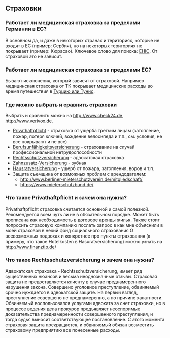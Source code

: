 ## Страховки

### Работает ли медицинская страховка за пределами Германии в ЕС?
В основном да, и даже в некоторых странах и териториях, которые не входят в ЕС (пример: Сербия), но на некоторых териториях не покрывает (пример: Кюрасао). Ключевое слово для поиска: [EHIC](https://en.wikipedia.org/wiki/European_Health_Insurance_Card).  От страховой это не зависит.

### Работает ли медицинская страховка за пределами EC?
Бывают исключения, который зависят от страховой. Например медицинская страховка от TK покрывает медицинские расходы во время путешествия в [Турцию или Тунис](https://www.tk.de/tk/beratung/schutz-im-ausland/ausserhalb-euroas/348470). 

### Где можно выбрать и сравнить страховки
Выбрать и сравнить можно на http://www.check24.de, http://www.verivox.de.
- [Privathaftpflicht](https://www.check24.de/privathaftpflicht/) - страховка от ущерба третьим лицам (затопление, пожар, потеря ключей, вождение велосипеда и т.п., см. условия, не все покрывают и не все)
- [Berufsunfähigkeitsversicherung](https://www.check24.de/berufsunfaehigkeitsversicherung/) - страхование на случай профессиональной нетрудоспособности
- [Rechtsschutzversicherung](https://www.check24.de/rechtsschutzversicherung/) - адвокатская страховка
- [Zahnzusatz-Versicherung](https://www.check24.de/zahnzusatzversicherung/) - зубная
- [Hausratversicherung](https://www.check24.de/hausratversicherung/) - ущерб от пожара, затопления, воров и т.п.
- Защита съемщика от возможных проблем с арендодателем:
  - http://www.berliner-mieterschutzverein.de/mitgliedschaft/
  - https://www.mieterschutzbund.de/

### Что такое Privathaftpflicht и зачем она нужна?
Privathaftpflicht страховка считается основной и самой полезной. Рекомендуется всем чуть ли не в обязательном порядке. Может быть прописана как необходимость в договоре аренды жилья.
Также стоит попросить страховую компанию послать запрос в как мне объяснили в моей страховой в некий фонд социального страхования
О всевозможных подвохах и конкретнее про пункты страхования (к примеру, что такое Hotelkosten в Hasuratversicherung) можно узнать на http://www.finanztip.de/

### Что такое Rechtsschutzversicherung и зачем она нужна?
Адвокатская страховка - Rechtsschutzversicherung, имеет ряд существенных нюансов и весьма неоднозначные отзывы. Страховая защита не предоставляется клиенту в случае преднамеренного нарушения закона. Совершено уголовное преступление, обвиняемый срочно нуждается в адвокатской защите. На первый взгляд, преступление совершено не преднамеренно, а по причине халатности. Обвиняемый воспользовался услугами адвоката за счет страховки, но в процессе ведения дела прокурор предъявляет неоспоримые доказательства преднамеренности совершенного преступления, и тогда судья выносит соответствующее постановление. С этого момента страховая защита прекращается, и обвиняемый обязан возместить страховому предприятию все понесенные расходы.
